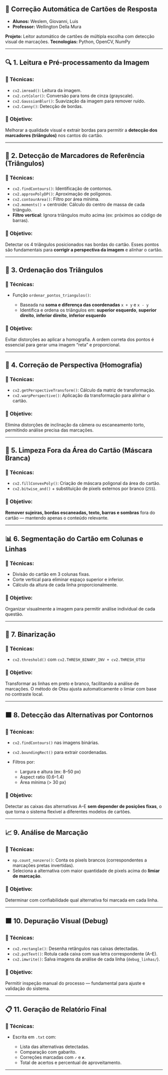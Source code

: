 ## 📄 Correção Automática de Cartões de Resposta

* **Alunos:** Weslem, Giovanni, Luis
* **Professor:** Wellington Della Mura

**Projeto:** Leitor automático de cartões de múltipla escolha com detecção visual de marcações.
**Tecnologias:** Python, OpenCV, NumPy

---

## 🔍 1. **Leitura e Pré-processamento da Imagem**

### 📌 Técnicas:

* `cv2.imread()`: Leitura da imagem.
* `cv2.cvtColor()`: Conversão para tons de cinza (grayscale).
* `cv2.GaussianBlur()`: Suavização da imagem para remover ruído.
* `cv2.Canny()`: Detecção de bordas.

### 🎯 Objetivo:

Melhorar a qualidade visual e extrair bordas para permitir a **detecção dos marcadores (triângulos)** nos cantos do cartão.

---

## 📐 2. **Detecção de Marcadores de Referência (Triângulos)**

### 📌 Técnicas:

* `cv2.findContours()`: Identificação de contornos.
* `cv2.approxPolyDP()`: Aproximação de polígonos.
* `cv2.contourArea()`: Filtro por área mínima.
* `cv2.moments()` + centroide: Cálculo do centro de massa de cada triângulo.
* **Filtro vertical**: Ignora triângulos muito acima (ex: próximos ao código de barras).

### 🎯 Objetivo:

Detectar os 4 triângulos posicionados nas bordas do cartão. Esses pontos são fundamentais para **corrigir a perspectiva da imagem** e alinhar o cartão.

---

## 🔁 3. **Ordenação dos Triângulos**

### 📌 Técnicas:

* Função `ordenar_pontos_triangulos()`:

  * Baseada na **soma e diferença das coordenadas** `x + y` e `x - y`
  * Identifica e ordena os triângulos em: **superior esquerdo**, **superior direito**, **inferior direito**, **inferior esquerdo**

### 🎯 Objetivo:

Evitar distorções ao aplicar a homografia. A ordem correta dos pontos é essencial para gerar uma imagem “reta” e proporcional.

---

## 🔄 4. **Correção de Perspectiva (Homografia)**

### 📌 Técnicas:

* `cv2.getPerspectiveTransform()`: Cálculo da matriz de transformação.
* `cv2.warpPerspective()`: Aplicação da transformação para alinhar o cartão.

### 🎯 Objetivo:

Elimina distorções de inclinação da câmera ou escaneamento torto, permitindo análise precisa das marcações.

---

## 🧼 5. **Limpeza Fora da Área do Cartão (Máscara Branca)**

### 📌 Técnicas:

* `cv2.fillConvexPoly()`: Criação de máscara poligonal da área do cartão.
* `cv2.bitwise_and()` + substituição de pixels externos por branco (`255`).

### 🎯 Objetivo:

**Remover sujeiras, bordas escaneadas, texto, barras e sombras** fora do cartão — mantendo apenas o conteúdo relevante.

---

## 📊 6. **Segmentação do Cartão em Colunas e Linhas**

### 📌 Técnicas:

* Divisão do cartão em 3 colunas fixas.
* Corte vertical para eliminar espaço superior e inferior.
* Cálculo da altura de cada linha proporcionalmente.

### 🎯 Objetivo:

Organizar visualmente a imagem para permitir análise individual de cada questão.

---

## 🧾 7. **Binarização**

### 📌 Técnicas:

* `cv2.threshold()` com `cv2.THRESH_BINARY_INV + cv2.THRESH_OTSU`

### 🎯 Objetivo:

Transformar as linhas em preto e branco, facilitando a análise de marcações. O método de Otsu ajusta automaticamente o limiar com base no contraste local.

---

## ⬛ 8. **Detecção das Alternativas por Contornos**

### 📌 Técnicas:

* `cv2.findContours()` nas imagens binárias.
* `cv2.boundingRect()` para extrair coordenadas.
* Filtros por:

  * Largura e altura (ex: 8–50 px)
  * Aspect ratio (0.6–1.4)
  * Área mínima (> 30 px)

### 🎯 Objetivo:

Detectar as caixas das alternativas A–E **sem depender de posições fixas**, o que torna o sistema flexível a diferentes modelos de cartões.

---

## 📈 9. **Análise de Marcação**

### 📌 Técnicas:

* `np.count_nonzero()`: Conta os pixels brancos (correspondentes a marcações pretas invertidas).
* Seleciona a alternativa com maior quantidade de pixels acima do **limiar de marcação**.

### 🎯 Objetivo:

Determinar com confiabilidade qual alternativa foi marcada em cada linha.

---

## 🟩 10. **Depuração Visual (Debug)**

### 📌 Técnicas:

* `cv2.rectangle()`: Desenha retângulos nas caixas detectadas.
* `cv2.putText()`: Rotula cada caixa com sua letra correspondente (A–E).
* `cv2.imwrite()`: Salva imagens da análise de cada linha (`debug_linhas/`).

### 🎯 Objetivo:

Permitir inspeção manual do processo — fundamental para ajuste e validação do sistema.

---

## 📋 11. **Geração de Relatório Final**

### 📌 Técnicas:

* Escrita em `.txt` com:

  * Lista das alternativas detectadas.
  * Comparação com gabarito.
  * Correções marcadas com `✓` e `✘`.
  * Total de acertos e percentual de aproveitamento.

---
